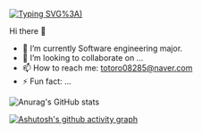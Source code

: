 [![Typing SVG](https://readme-typing-svg.herokuapp.com?font=TImes+New+Roman&size=35&color=F7079D&center=true&lines=Hello!+I'm+yenyen31+)%3A)](https://git.io/typing-svg)

Hi there 👋
- 🔭 I’m currently Software engineering major.
- 👯 I’m looking to collaborate on ...
- 📫 How to reach me: totoro08285@naver.com
- ⚡ Fun fact: ...

![Anurag's GitHub stats](https://github-readme-stats.vercel.app/api?username=yenyen31&show_icons=true&theme=radical)

[![Ashutosh's github activity graph](https://activity-graph.herokuapp.com/graph?username=yenyen31&theme=rogue)](https://github.com/ashutosh00710/github-readme-activity-graph)

